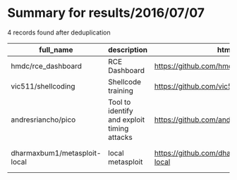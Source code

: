 
# Summary for results/2016/07/07
    
4 records found after deduplication

| full_name | description | html_url | matched_list | matched_count | pushed_at | size | stargazers_count | language | forks_count | vul_ids |
|------------------------------|---------------------------------------------|-------------------------------------------------|----------------------------------|-----------------|---------------------------|--------|--------------------|------------|---------------|-----------|
| hmdc/rce_dashboard | RCE Dashboard | https://github.com/hmdc/rce_dashboard | ['rce'] | 1 | 2016-07-07 23:28:44+00:00 | 354 | 1 | JavaScript | 0 | [] |
| vic511/shellcoding | Shellcode training | https://github.com/vic511/shellcoding | ['shellcode'] | 1 | 2016-07-07 23:19:07+00:00 | 17 | 0 | C | 1 | [] |
| andresriancho/pico | Tool to identify and exploit timing attacks | https://github.com/andresriancho/pico | ['exploit'] | 1 | 2016-07-07 19:45:00+00:00 | 28 | 7 | Python | 5 | [] |
| dharmaxbum1/metasploit-local | local metasploit | https://github.com/dharmaxbum1/metasploit-local | ['metasploit module OR payload'] | 1 | 2016-07-07 11:08:59+00:00 | 6 | 1 | Shell | 0 | [] |

